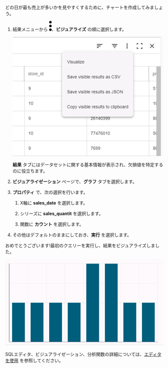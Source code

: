 どの日が最も売上が多いかを見やすくするために、チャートを作成してみましょう。

1.  結果メニューから ![縦三点メニュー](Images/zsz1597101912145.svg)、**ビジュアライズ** の順に選択します。

    ![結果メニュー](Images/lhl1721093799223.png)

    **結果** タブにはデータセットに関する基本情報が表示され、欠損値を特定するのに役立ちます。


1.  **ビジュアライゼーション** ページで、**グラフ** タブを選択します。


1.  **プロパティ** で、次の選択を行います。

    1.  X軸に **sales_date** を選択します。


    1.  シリーズに **sales_quantit** を選択します。


    1.  関数に **カウント** を選択します。


1.  その他はデフォルトのままにしておき、**実行** を選択します。


おめでとうございます!最初のクエリーを実行し、結果をビジュアライズしました。

![チャート結果をビジュアライズする](Images/oah1721094231016.png)

SQLエディタ、ビジュアライゼーション、分析関数の詳細については、[エディタを使用](xbg1640280430669.md) を参照してください。

